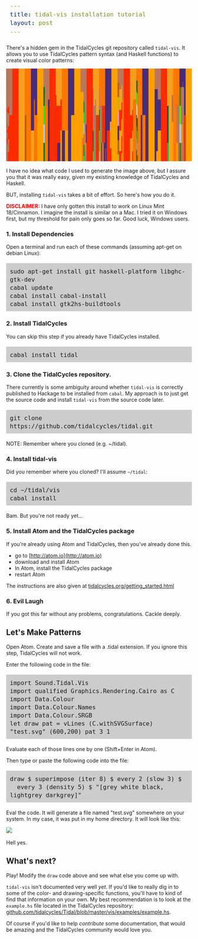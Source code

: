 ```yaml
---
title: tidal-vis installation tutorial
layout: post
---
```


<style>
pre{ font-size: 19px;
background-color: #ccc;
padding: 10px;}
</style>

There's a hidden gem in the TidalCycles git repository called `tidal-vis`. It
allows you to use TidalCycles pattern syntax (and Haskell functions) to create
visual color patterns:

<img src="/images/2016/tidal-vis-01.png" />

I have no idea what code I used to generate the image above, but I assure you
that it was really easy, given my existing knowledge of TidalCycles and Haskell.

BUT, installing `tidal-vis` takes a bit of effort. So here's how you do it.

<strong><span style="color: red;">DISCLAIMER:</span></strong> I have only gotten
this install to work on Linux Mint 18/Cinnamon. I imagine the install is similar
on a Mac. I tried it on Windows first, but my threshold for pain only goes so
far. Good luck, Windows users.

### 1. Install Dependencies
Open a terminal and run each of these commands (assuming apt-get on
debian Linux):

```
sudo apt-get install git haskell-platform libghc-gtk-dev
cabal update
cabal install cabal-install
cabal install gtk2hs-buildtools
```

### 2. Install TidalCycles
You can skip this step if you already have TidalCycles installed.

```
cabal install tidal
```

### 3. Clone the TidalCycles repository.

There currently is some ambiguity around whether `tidal-vis` is correctly
published to Hackage to be installed from `cabal`. My approach is to
just get the source code and install `tidal-vis` from the source code later.

```
git clone https://github.com/tidalcycles/tidal.git
```

NOTE: Remember where you cloned (e.g. ~/tidal).

### 4. Install tidal-vis

Did you remember where you cloned? I'll assume `~/tidal`:

```
cd ~/tidal/vis
cabal install
```

Bam. But you're not ready yet...

### 5. Install Atom and the TidalCycles package

If you're already using Atom and TidalCycles, then you've already done this.

- go to [http://atom.io](http://atom.io)
- download and install Atom
- In Atom, install the TidalCycles package
- restart Atom

The instructions are also given at
[tidalcycles.org/getting_started.html](http://tidalcycles.org/getting_started.html#installation)

### 6. Evil Laugh

If you got this far without any problems, congratulations. Cackle deeply.

## Let's Make Patterns

Open Atom. Create and save a file with a .tidal extension. If you ignore this
step, TidalCycles will not work.

Enter the following code in the file:

```
import Sound.Tidal.Vis
import qualified Graphics.Rendering.Cairo as C
import Data.Colour
import Data.Colour.Names
import Data.Colour.SRGB
let draw pat = vLines (C.withSVGSurface) "test.svg" (600,200) pat 3 1
```

Evaluate each of those lines one by one (Shift+Enter in Atom).

Then type or paste the following code into the file:

```
draw $ superimpose (iter 8) $ every 2 (slow 3) $
  every 3 (density 5) $ "[grey white black, lightgrey darkgrey]"
```

Eval the code. It will generate a file named "test.svg" somewhere on your
system. In my case, it was put in my home directory. It will look like this:

<img src="http://i.imgur.com/tKQ3DJd.png" />

Hell yes.

## What's next?

Play! Modify the `draw` code above and see what else you come up with.

`tidal-vis` isn't documented very well _yet_. If you'd like to really dig in
to some of the color- and drawing-specific functions, you'll have to kind of
find that information on your own. My best recommendation is to look at
the `example.hs` file located in the TidalCycles repository:
[github.com/tidalcycles/Tidal/blob/master/vis/examples/example.hs](https://github.com/tidalcycles/Tidal/blob/master/vis/examples/example.hs).

Of course if you'd like to help _contribute_ some documentation, that would
be amazing and the TidalCycles community would love you. 
